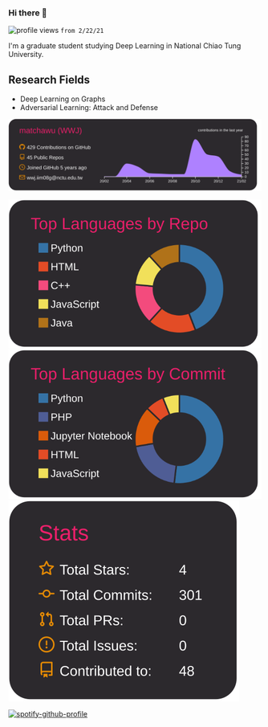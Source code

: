 ### Hi there 👋
![profile views](https://komarev.com/ghpvc/?username=matchawu) `from 2/22/21`

I'm a graduate student studying Deep Learning in National Chiao Tung University.

## Research Fields
- Deep Learning on Graphs
- Adversarial Learning: Attack and Defense


![](https://raw.githubusercontent.com/matchawu/matchawu/main/profile-summary-card-output/monokai/0-profile-details.svg)

![](https://raw.githubusercontent.com/matchawu/matchawu/main/profile-summary-card-output/monokai/1-repos-per-language.svg) ![](https://raw.githubusercontent.com/matchawu/matchawu/main/profile-summary-card-output/monokai/2-most-commit-language.svg) ![](https://raw.githubusercontent.com/matchawu/matchawu/main/profile-summary-card-output/monokai/3-stats.svg)

[![spotify-github-profile](https://spotify-github-profile.vercel.app/api/view?uid=11137192492&cover_image=false&theme=default)](https://github.com/kittinan/spotify-github-profile)
<!--
**matchawu/matchawu** is a ✨ _special_ ✨ repository because its `README.md` (this file) appears on your GitHub profile.

Here are some ideas to get you started:

- 🔭 I’m currently working on ...
- 🌱 I’m currently learning ...
- 👯 I’m looking to collaborate on ...
- 🤔 I’m looking for help with ...
- 💬 Ask me about ...
- 📫 How to reach me: ...
- 😄 Pronouns: ...
- ⚡ Fun fact: ...
-->
